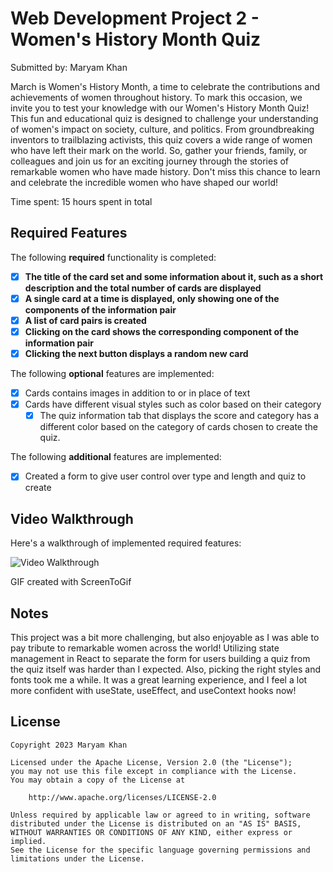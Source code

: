 # Web Development Project 2 - Women's History Month Quiz

Submitted by: Maryam Khan

March is Women's History Month, a time to celebrate the contributions and achievements of women throughout history. To mark this occasion, we invite you to test your knowledge with our Women's History Month Quiz! This fun and educational quiz is designed to challenge your understanding of women's impact on society, culture, and politics. From groundbreaking inventors to trailblazing activists, this quiz covers a wide range of women who have left their mark on the world. So, gather your friends, family, or colleagues and join us for an exciting journey through the stories of remarkable women who have made history. Don't miss this chance to learn and celebrate the incredible women who have shaped our world!

Time spent: 15 hours spent in total

## Required Features

The following **required** functionality is completed:

- [x] **The title of the card set and some information about it, such as a short description and the total number of cards are displayed**
- [x] **A single card at a time is displayed, only showing one of the components of the information pair**
- [x] **A list of card pairs is created**
- [x] **Clicking on the card shows the corresponding component of the information pair**
- [x] **Clicking the next button displays a random new card**

The following **optional** features are implemented:

- [x] Cards contains images in addition to or in place of text
- [x] Cards have different visual styles such as color based on their category
  - [x] The quiz information tab that displays the score and category has a different color based on the category of cards chosen to create the quiz.

The following **additional** features are implemented:

- [x] Created a form to give user control over type and length and quiz to create

## Video Walkthrough

Here's a walkthrough of implemented required features:

<img src='project-2.gif' title='Project 2' width='' alt='Video Walkthrough' />

<!-- Replace this with whatever GIF tool you used! -->

GIF created with ScreenToGif

## Notes

This project was a bit more challenging, but also enjoyable as I was able to pay tribute to remarkable women across the world! Utilizing state management in React to separate the form for users building a quiz from the quiz itself was harder than I expected. Also, picking the right styles and fonts took me a while. It was a great learning experience, and I feel a lot more confident with useState, useEffect, and useContext hooks now!

## License

    Copyright 2023 Maryam Khan

    Licensed under the Apache License, Version 2.0 (the "License");
    you may not use this file except in compliance with the License.
    You may obtain a copy of the License at

        http://www.apache.org/licenses/LICENSE-2.0

    Unless required by applicable law or agreed to in writing, software
    distributed under the License is distributed on an "AS IS" BASIS,
    WITHOUT WARRANTIES OR CONDITIONS OF ANY KIND, either express or implied.
    See the License for the specific language governing permissions and
    limitations under the License.
